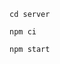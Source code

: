 <p>
  <code>cd server</code>
</p>
<p>
   <code>npm ci</code>
</p>
<p>
   <code>npm start</code>
</p>

